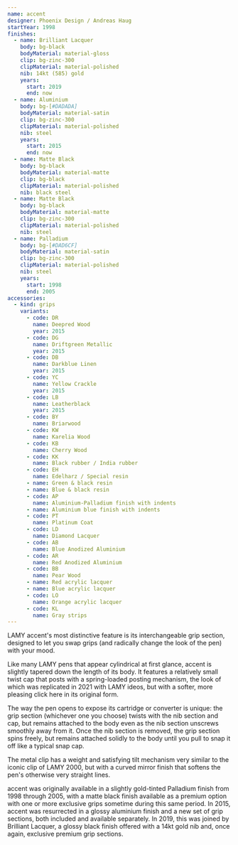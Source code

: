 ```yaml
---
name: accent
designer: Phoenix Design / Andreas Haug
startYear: 1998
finishes:
  - name: Brilliant Lacquer
    body: bg-black
    bodyMaterial: material-gloss
    clip: bg-zinc-300
    clipMaterial: material-polished
    nib: 14kt (585) gold
    years:
      start: 2019
      end: now
  - name: Aluminium
    body: bg-[#DADADA]
    bodyMaterial: material-satin
    clip: bg-zinc-300
    clipMaterial: material-polished
    nib: steel
    years:
      start: 2015
      end: now
  - name: Matte Black
    body: bg-black
    bodyMaterial: material-matte
    clip: bg-black
    clipMaterial: material-polished
    nib: black steel
  - name: Matte Black
    body: bg-black
    bodyMaterial: material-matte
    clip: bg-zinc-300
    clipMaterial: material-polished
    nib: steel
  - name: Palladium
    body: bg-[#DAD6CF]
    bodyMaterial: material-satin
    clip: bg-zinc-300
    clipMaterial: material-polished
    nib: steel
    years:
      start: 1998
      end: 2005
accessories:
  - kind: grips
    variants:
      - code: DR
        name: Deepred Wood
        year: 2015
      - code: DG
        name: Driftgreen Metallic
        year: 2015
      - code: DB
        name: Darkblue Linen
        year: 2015
      - code: YC
        name: Yellow Crackle
        year: 2015
      - code: LB
        name: Leatherblack
        year: 2015
      - code: BY
        name: Briarwood
      - code: KW
        name: Karelia Wood
      - code: KB
        name: Cherry Wood
      - code: KK
        name: Black rubber / India rubber
      - code: EH
        name: Edelharz / Special resin
      - name: Green & black resin
      - name: Blue & black resin
      - code: AP
        name: Aluminium-Palladium finish with indents
      - name: Aluminium blue finish with indents
      - code: PT
        name: Platinum Coat
      - code: LD
        name: Diamond Lacquer
      - code: AB
        name: Blue Anodized Aluminium
      - code: AR
        name: Red Anodized Aluminium
      - code: BB
        name: Pear Wood
      - name: Red acrylic lacquer
      - name: Blue acrylic lacquer
      - code: LO
        name: Orange acrylic lacquer
      - code: KL
        name: Gray strips
---
```


LAMY accent's most distinctive feature is its interchangeable grip section, designed to let you swap grips (and radically change the look of the pen) with your mood.

Like many LAMY pens that appear cylindrical at first glance, accent is slightly tapered down the length of its body. It features a relatively small twist cap that posts with a spring-loaded posting mechanism, the look of which was replicated in 2021 with LAMY ideos, but with a softer, more pleasing click here in its original form.

The way the pen opens to expose its cartridge or converter is unique: the grip section (whichever one you choose) twists with the nib section and cap, but remains attached to the body even as the nib section unscrews smoothly away from it. Once the nib section is removed, the grip section spins freely, but remains attached solidly to the body until you pull to snap it off like a typical snap cap.

The metal clip has a weight and satisfying tilt mechanism very similar to the iconic clip of LAMY 2000, but with a curved mirror finish that softens the pen's otherwise very straight lines.

accent was originally available in a slightly gold-tinted Palladium finish from 1998 through 2005, with a matte black finish available as a premium option with one or more exclusive grips sometime during this same period. In 2015, accent was resurrected in a glossy aluminium finish and a new set of grip sections, both included and available separately. In 2019, this was joined by Brilliant Lacquer, a glossy black finish offered with a 14kt gold nib and, once again, exclusive premium grip sections.

